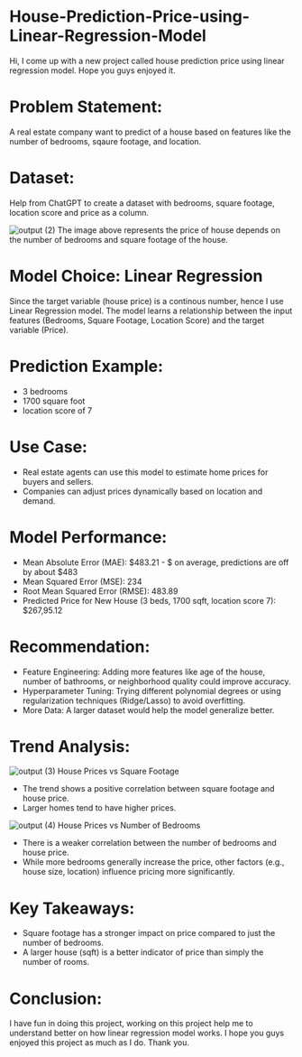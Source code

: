 # House-Prediction-Price-using-Linear-Regression-Model
Hi, I come up with a new project called house prediction price using linear regression model. Hope you guys enjoyed it.

# Problem Statement:
A real estate company want to predict of a house based on features like the number of bedrooms, sqaure footage, and location.

# Dataset:
Help from ChatGPT to create a dataset with bedrooms, square footage, location score and price as a column.

![output (2)](https://github.com/user-attachments/assets/7646000b-143f-477e-8956-16e3045dbc9a)
The image above represents the price of house depends on the number of bedrooms and square footage of the house.

# Model Choice: Linear Regression
Since the target variable (house price) is a continous number, hence I use Linear Regression model.
The model learns a relationship between the input features (Bedrooms, Square Footage, Location Score) and the target variable (Price).

# Prediction Example:
- 3 bedrooms
- 1700 square foot
- location score of 7

# Use Case:
- Real estate agents can use this model to estimate home prices for buyers and sellers.
- Companies can adjust prices dynamically based on location and demand.

# Model Performance:
- Mean Absolute Error (MAE): $483.21 - $ on average, predictions are off by about $483
- Mean Squared Error (MSE): 234
- Root Mean Squared Error (RMSE): 483.89
- Predicted Price for New House (3 beds, 1700 sqft, location score 7): $267,95.12

# Recommendation:
- Feature Engineering: Adding more features like age of the house, number of bathrooms, or neighborhood quality could improve accuracy.
- Hyperparameter Tuning: Trying different polynomial degrees or using regularization techniques (Ridge/Lasso) to avoid overfitting.
- More Data: A larger dataset would help the model generalize better.

# Trend Analysis:
![output (3)](https://github.com/user-attachments/assets/65ff86f8-fa60-4f8a-baeb-448bfec67b09)
House Prices vs Square Footage
- The trend shows a positive correlation between square footage and house price.
- Larger homes tend to have higher prices.

![output (4)](https://github.com/user-attachments/assets/4ec1213c-093e-4c96-b62c-70fb2de030d7)
House Prices vs Number of Bedrooms
- There is a weaker correlation between the number of bedrooms and house price.
- While more bedrooms generally increase the price, other factors (e.g., house size, location) influence pricing more significantly.

# Key Takeaways:
- Square footage has a stronger impact on price compared to just the number of bedrooms.
- A larger house (sqft) is a better indicator of price than simply the number of rooms.

# Conclusion:
I have fun in doing this project, working on this project help me to understand better on how linear regression model works. I hope you guys enjoyed this project as much as I do. Thank you.
